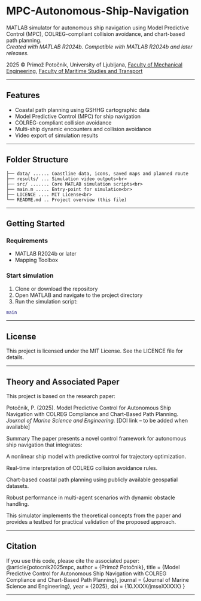 # MPC-Autonomous-Ship-Navigation

MATLAB simulator for autonomous ship navigation using Model Predictive Control (MPC), COLREG-compliant collision avoidance, and chart-based path planning.<br>
_Created with MATLAB R2024b. Compatible with MATLAB R2024b and later releases._

2025 © Primož Potočnik, University of Ljubljana, 
[Faculty of Mechanical Engineering](https://www.fs.uni-lj.si/en), [Faculty of Maritime Studies and Transport](https://www.fpp.uni-lj.si/en)

---

## Features

- Coastal path planning using GSHHG cartographic data
- Model Predictive Control (MPC) for ship navigation
- COLREG-compliant collision avoidance
- Multi-ship dynamic encounters and collision avoidance
- Video export of simulation results

---

## Folder Structure

```
├── data/ ...... Coastline data, icons, saved maps and planned route
├── results/ ... Simulation video outputs<br>
├── src/ ....... Core MATLAB simulation scripts<br>
├── main.m ..... Entry-point for simulation<br>
├── LICENCE .... MIT License<br>
└── README.md .. Project overview (this file)
```

---
## Getting Started

### Requirements
- MATLAB R2024b or later
- Mapping Toolbox

### Start simulation
1. Clone or download the repository
2. Open MATLAB and navigate to the project directory
3. Run the simulation script:
```matlab
main
```

---
##  License

This project is licensed under the MIT License. See the LICENCE file for details.

---
## Theory and Associated Paper

This project is based on the research paper:

Potočnik, P. (2025). Model Predictive Control for Autonomous Ship Navigation with COLREG Compliance and Chart-Based Path Planning.
_Journal of Marine Science and Engineering._ [DOI link – to be added when available]

Summary
The paper presents a novel control framework for autonomous ship navigation that integrates:

A nonlinear ship model with predictive control for trajectory optimization.

Real-time interpretation of COLREG collision avoidance rules.

Chart-based coastal path planning using publicly available geospatial datasets.

Robust performance in multi-agent scenarios with dynamic obstacle handling.

This simulator implements the theoretical concepts from the paper and provides a testbed for practical validation of the proposed approach.

---
## Citation

If you use this code, please cite the associated paper:<br>
@article{potocnik2025mpc,
  author  = {Primož Potočnik},
  title   = {Model Predictive Control for Autonomous Ship Navigation with COLREG Compliance and Chart-Based Path Planning},
  journal = {Journal of Marine Science and Engineering},
  year    = {2025},
  doi     = {10.XXXX/jmseXXXXX}
}

---
